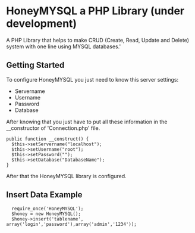 # HoneyMYSQL a PHP Library (under development)
A PHP Library that helps to make CRUD (Create, Read, Update and Delete) system with one line using MYSQL databases.'

## Getting Started
To configure HoneyMYSQL you just need to know this server settings:
* Servername
* Username
* Password
* Database

After knowing that you just have to put all these information in the __constructor of 'Connection.php' file.

```
public function __construct() {
  $this->setServername("localhost");
  $this->setUsername("root");
  $this->setPassword("");
  $this->setDatabase("DatabaseName");
}
```
After that the HoneyMYSQL library is configured.

## Insert Data Example

```
  require_once('HoneyMYSQL');
  $honey = new HoneyMYSQL();
  $honey->insert('tablename', array('login','password'),array('admin','1234'));
```
